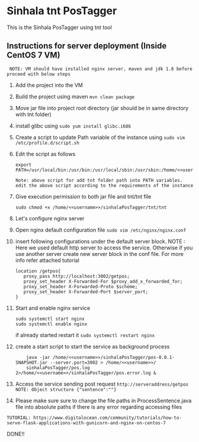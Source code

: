 # Sinhala tnt PosTagger

This is the Sinhala PosTagger using tnt tool

## Instructions for server deployment (Inside CentOS 7 VM)

``` NOTE: VM should have installed nginx server, maven and jdk 1.8 before proceed with below steps```
1. Add the project into the VM
2. Build the project using maven `mvn clean package`
3. Move jar file into project root directory (jar should be in same directory with tnt folder)
4. install glibc using `sudo yum install glibc.i686`
5. Create a script to update Path variable of the instance using `sudo vim /etc/profile.d/script.sh`
6. Edit the script as follows

    ```
    export PATH=/usr/local/bin:/usr/bin:/usr/local/sbin:/usr/sbin:/home/<<username>>/.local/bin:/home/<<username>>/bin:/home/<<username>>/sinhalaPosTagger/tnt
    ```
    ``Note: above script for add tnt folder path into PATH variables. edit the above script according to the requirements of the instance``

7. Give execution permission to both jar file and tnt/tnt file

    ```
   sudo chmod +x /home/<<username>>/sinhalaPosTagger/tnt/tnt
    ```

8. Let's configure nginx server
9. Open nginx default configuration file `sudo vim /etc/nginx/nginx.conf`
10. insert following configurations under the default server block. NOTE : Here we used default http server to access the service. Otherwise if you use another server create new server block in the conf file. For more info refer attached tutorial

    ```
    location /getpos{
       proxy_pass http://localhost:3002/getpos;
       proxy_set_header X-Forwarded-For $proxy_add_x_forwarded_for;
       proxy_set_header X-Forwarded-Proto $scheme;
       proxy_set_header X-Forwarded-Port $server_port;
    }
    ```

10. Start and enable nginx service

    ```
    sudo systemctl start nginx
    sudo systemctl enable nginx
    ```
    if already started restart it `sudo systemctl restart nginx`
    
11. create a start script to start the service as background process
    ```
        java -jar /home/<<username>>/sinhalaPosTagger/pos-0.0.1-SNAPSHOT.jar --server.port=3002 > /home/<<username>>/
        sinhalaPosTagger/pos.log 2>/home/<<username>>/sinhalaPosTagger/pos.error.log &
    ```
11. Access the service sending post request `http://serveraddress/getpos`
`NOTE: Object structure {"sentence":""}`

12. Please make sure sure to change the file paths in ProcessSentence.java file into absolute paths if there is any error regarding accessing files

```TUTORIAL: https://www.digitalocean.com/community/tutorials/how-to-serve-flask-applications-with-gunicorn-and-nginx-on-centos-7```

DONE!!